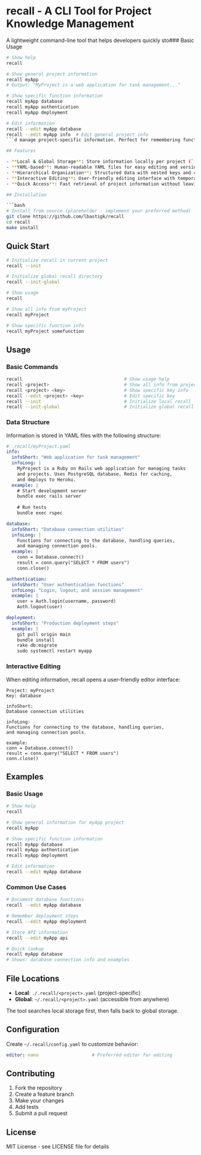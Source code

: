# recall - A CLI Tool for Project Knowledge Management

A lightweight command-line tool that helps developers quickly sto### Basic Usage
```bash
# Show help
recall

# Show general project information
recall myApp
# Output: "MyProject is a web application for task management..."

# Show specific function information
recall myApp database
recall myApp authentication
recall myApp deployment

# Edit information
recall --edit myApp database
recall --edit myApp info  # Edit general project info
```d manage project-specific information. Perfect for remembering function details, configuration snippets, project conventions, and implementation notes.

## Features

- **Local & Global Storage**: Store information locally per project (`./.recall/`) or globally (`~/.recall/`)
- **YAML-based**: Human-readable YAML files for easy editing and version control
- **Hierarchical Organization**: Structured data with nested keys and categories
- **Interactive Editing**: User-friendly editing interface with temporary documents
- **Quick Access**: Fast retrieval of project information without leaving the terminal

## Installation

```bash
# Install from source (placeholder - implement your preferred method)
git clone https://github.com/lbastigk/recall
cd recall
make install
```

## Quick Start

```bash
# Initialize recall in current project
recall --init

# Initialize global recall directory
recall --init-global

# Show usage
recall

# Show all info from myProject
recall myProject

# Show specific function info
recall myProject somefunction
```

## Usage

### Basic Commands

```bash
recall                                      # Show usage help
recall <project>                            # Show all info from project.yaml
recall <project> <key>                      # Show specific key info
recall --edit <project> <key>               # Edit specific key
recall --init                               # Initialize local recall
recall --init-global                        # Initialize global recall
```

### Data Structure

Information is stored in YAML files with the following structure:

```yaml
# .recall/myProject.yaml
info:
  infoShort: "Web application for task management"
  infoLong: |
    MyProject is a Ruby on Rails web application for managing tasks
    and projects. Uses PostgreSQL database, Redis for caching,
    and deploys to Heroku.
  example: |
    # Start development server
    bundle exec rails server
    
    # Run tests
    bundle exec rspec

database:
  infoShort: "Database connection utilities"
  infoLong: |
    Functions for connecting to the database, handling queries,
    and managing connection pools.
  example: |
    conn = Database.connect()
    result = conn.query("SELECT * FROM users")
    conn.close()

authentication:
  infoShort: "User authentication functions" 
  infoLong: "Login, logout, and session management"
  example: |
    user = Auth.login(username, password)
    Auth.logout(user)

deployment:
  infoShort: "Production deployment steps"
  example: |
    git pull origin main
    bundle install
    rake db:migrate
    sudo systemctl restart myapp
```

### Interactive Editing

When editing information, recall opens a user-friendly editor interface:

```
Project: myProject
Key: database

infoShort:
Database connection utilities

infoLong:
Functions for connecting to the database, handling queries,
and managing connection pools.

example:
conn = Database.connect()
result = conn.query("SELECT * FROM users")
conn.close()
```

## Examples

### Basic Usage
```bash
# Show help
recall

# Show general information for myApp project
recall myApp

# Show specific function information
recall myApp database
recall myApp authentication
recall myApp deployment

# Edit information
recall --edit myApp database
```

### Common Use Cases
```bash
# Document database functions
recall --edit myApp database

# Remember deployment steps  
recall --edit myApp deployment

# Store API information
recall --edit myApp api

# Quick lookup
recall myApp database
# Shows: database connection info and examples
```

## File Locations

- **Local**: `./.recall/<project>.yaml` (project-specific)
- **Global**: `~/.recall/<project>.yaml` (accessible from anywhere)

The tool searches local storage first, then falls back to global storage.

## Configuration

Create `~/.recall/config.yaml` to customize behavior:

```yaml
editor: nano                    # Preferred editor for editing
```

## Contributing

1. Fork the repository
2. Create a feature branch
3. Make your changes
4. Add tests
5. Submit a pull request

## License

MIT License - see LICENSE file for details